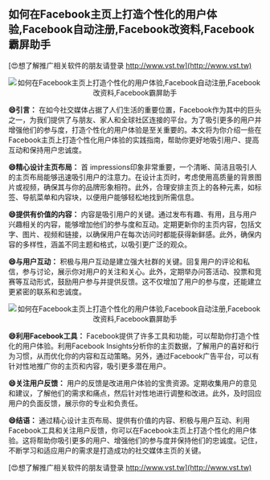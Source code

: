 ## **如何在Facebook主页上打造个性化的用户体验,Facebook自动注册,Facebook改资料,Facebook霸屏助手**

[😍想了解推广相关软件的朋友请登录 http://www.vst.tw](http://www.vst.tw)

 <center><img src="https://vst.tw/MP4/tuiguang/png/5.png" alt="如何在Facebook主页上打造个性化的用户体验,Facebook自动注册,Facebook改资料,Facebook霸屏助手"></center>

**😄引言：**
在如今社交媒体占据了人们生活的重要位置，Facebook作为其中的巨头之一，为我们提供了与朋友、家人和全球社区连接的平台。为了吸引更多的用户并增强他们的参与度，打造个性化的用户体验是至关重要的。本文将为你介绍一些在Facebook主页上打造个性化用户体验的实践指南，帮助你更好地吸引用户、提高互动和保持用户忠诚度。

**😄精心设计主页布局：**
首 impressions印象非常重要，一个清晰、简洁且吸引人的主页布局能够迅速吸引用户的注意力。在设计主页时，考虑使用高质量的背景图片或视频，确保其与你的品牌形象相符。此外，合理安排主页上的各种元素，如标签、导航菜单和内容块，以便用户能够轻松地找到所需信息。

**😄提供有价值的内容：**
内容是吸引用户的关键。通过发布有趣、有用，且与用户兴趣相关的内容，能够增加他们的参与度和互动。定期更新你的主页内容，包括文字、图片、视频和链接，以确保用户在每次访问时都能获得新鲜感。此外，确保内容的多样性，涵盖不同主题和格式，以吸引更广泛的观众。

**😄与用户互动：**
积极与用户互动是建立强大社群的关键。回复用户的评论和私信，参与讨论，展示你对用户的关注和关心。此外，定期举办问答活动、投票和竞赛等互动形式，鼓励用户参与并提供反馈。这不仅增加了用户的参与度，还能建立更紧密的联系和忠诚度。

 <center><img src="https://vst.tw/MP4/tuiguang/png/4.png" alt="如何在Facebook主页上打造个性化的用户体验,Facebook自动注册,Facebook改资料,Facebook霸屏助手"></center>

**😄利用Facebook工具：**
Facebook提供了许多工具和功能，可以帮助你打造个性化的用户体验。利用Facebook Insights分析你的主页数据，了解用户的喜好和行为习惯，从而优化你的内容和互动策略。另外，通过Facebook广告平台，可以有针对性地推广你的主页和内容，吸引更多潜在用户。

**😄关注用户反馈：**
用户的反馈是改进用户体验的宝贵资源。定期收集用户的意见和建议，了解他们的需求和痛点，然后针对性地进行调整和改进。此外，及时回应用户的负面反馈，展示你的专业和负责任。

**😄结语：**
通过精心设计主页布局、提供有价值的内容、积极与用户互动、利用Facebook工具和关注用户反馈，你可以在Facebook主页上打造个性化的用户体验。这将帮助你吸引更多的用户、增强他们的参与度并保持他们的忠诚度。记住，不断学习和适应用户的需求是打造成功的社交媒体主页的关键。

[😍想了解推广相关软件的朋友请登录 http://www.vst.tw](http://www.vst.tw)



